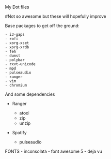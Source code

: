 My Dot files

#Not so awesome but these will hopefully improve

Base packages to get off the ground:

    - i3-gaps
    - rofi
    - xorg-xset
    - xorg-xrdb
    - feh
    - dunst
    - polybar
    - rxvt-unicode
    - mpd
    - pulseaudio
    - ranger
    - vim
    - chromium


And some dependencies
 - Ranger
   - atool
   - zip
   - unzip

 - Spotify
   - pulseaudio


FONTS
    - inconsolata
    - font awesome 5
    - deja vu
